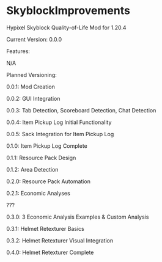 # SkyblockImprovements
Hypixel Skyblock Quality-of-Life Mod for 1.20.4

Current Version: 0.0.0

Features:

N/A

Planned Versioning:

0.0.1: Mod Creation

0.0.2: GUI Integration

0.0.3: Tab Detection, Scoreboard Detection, Chat Detection

0.0.4: Item Pickup Log Initial Functionality

0.0.5: Sack Integration for Item Pickup Log

0.1.0: Item Pickup Log Complete

0.1.1: Resource Pack Design

0.1.2: Area Detection

0.2.0: Resource Pack Automation

0.2.1: Economic Analyses

???

0.3.0: 3 Economic Analysis Examples & Custom Analysis

0.3.1: Helmet Retexturer Basics

0.3.2: Helmet Retexturer Visual Integration

0.4.0: Helmet Retexturer Complete

